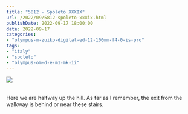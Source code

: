 ```yaml
---
title: "5812 - Spoleto XXXIX"
url: /2022/09/5812-spoleto-xxxix.html
publishDate: 2022-09-17 18:00:00
date: 2022-09-17
categories:
- "olympus-m-zuiko-digital-ed-12-100mm-f4-0-is-pro"
tags:
- "italy"
- "spoleto"
- "olympus-om-d-e-m1-mk-ii"
---
```

<div class="container">
<div class="center"><a target="_blank" href="https://d25zfm9zpd7gm5.cloudfront.net/1200x1200/2019/20190906_174656_lr.jpg"><img class="webfeedsFeaturedVisual" src="https://d25zfm9zpd7gm5.cloudfront.net/0600x0600/2019/20190906_174656_lr.jpg" /></a></div>
</div>
<br />

Here we are halfway up the hill. As far as I remember, the
exit from the walkway is behind or near these stairs.
